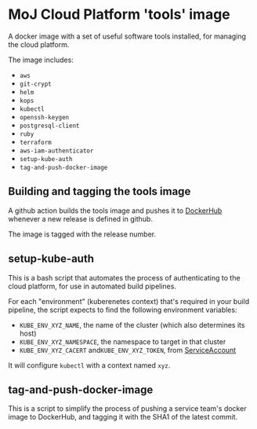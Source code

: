 # MoJ Cloud Platform 'tools' image

A docker image with a set of useful software tools installed, for managing the cloud platform.

The image includes:

  - `aws`
  - `git-crypt`
  - `helm`
  - `kops`
  - `kubectl`
  - `openssh-keygen`
  - `postgresql-client`
  - `ruby`
  - `terraform`
  - `aws-iam-authenticator`
  - `setup-kube-auth`
  - `tag-and-push-docker-image`

## Building and tagging the tools image

A github action builds the tools image and pushes it to [DockerHub](https://hub.docker.com/r/ministryofjustice/cloud-platform-tools) whenever a new release is defined in github.

The image is tagged with the release number.

## setup-kube-auth

This is a bash script that automates the process of authenticating to the cloud platform, for use in automated build pipelines.

For each "environment" (kuberenetes context) that's required in your build pipeline, the script expects to find the following environment variables:

- `KUBE_ENV_XYZ_NAME`, the name of the cluster (which also determines its host)
- `KUBE_ENV_XYZ_NAMESPACE`, the namespace to target in that cluster
- `KUBE_ENV_XYZ_CACERT` and`KUBE_ENV_XYZ_TOKEN`, from [ServiceAccount][how-to-serviceaccount]

It will configure `kubectl` with a context named `xyz`.

## tag-and-push-docker-image

This is a script to simplify the process of pushing a service team's docker image to DockerHub, and tagging it with the SHA1 of the latest commit.

[how-to-serviceaccount]: https://user-guide.cloud-platform.service.justice.gov.uk/documentation/deploying-an-app/using-circleci-for-continuous-deployment.html#creating-a-service-account-for-circleci
